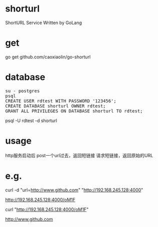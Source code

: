 # shorturl
ShortURL Service Written by GoLang

# get
go get github.com/caoxiaolin/go-shorturl

# database
<pre>
su - postgres
psql
CREATE USER rdtest WITH PASSWORD '123456';
CREATE DATABASE shorturl OWNER rdtest;
GRANT ALL PRIVILEGES ON DATABASE shorturl TO rdtest;
</pre>
psql -U rdtest -d shorturl

# usage
http服务启动后
post一个url过去，返回短链接
请求短链接，返回原始的URL

# e.g.
curl -d "url=http://www.github.com" "http://192.168.245.128:4000"

http://192.168.245.128:4000/oM1F


curl "http://192.168.245.128:4000/oM1F"

http://www.github.com
